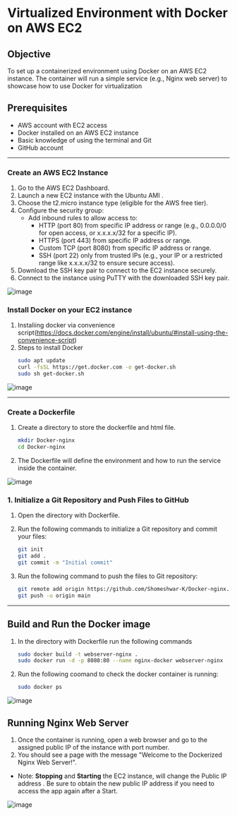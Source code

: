 # Virtualized Environment with Docker on AWS EC2

## Objective

To set up a containerized environment using Docker on an AWS EC2 instance. The container will run a simple service (e.g., Nginx web server) to showcase how to use Docker for virtualization

## Prerequisites
- AWS account with EC2 access
- Docker installed on an AWS EC2 instance
- Basic knowledge of using the terminal and Git
- GitHub account

---

### Create an AWS EC2 Instance
1. Go to the AWS EC2 Dashboard.
2. Launch a new EC2 instance with the Ubuntu AMI .
3. Choose the t2.micro instance type (eligible for the AWS free tier).
4. Configure the security group:
      - Add inbound rules to allow access to:
         - HTTP (port 80) from specific IP address or range (e.g., 0.0.0.0/0 for open access, or x.x.x.x/32 for a specific IP).
         - HTTPS (port 443) from specific IP address or range.
         - Custom TCP (port 8080) from specific IP address or range.
         - SSH (port 22) only from trusted IPs (e.g., your IP or a restricted range like x.x.x.x/32 to ensure secure access).
5. Download the SSH key pair to connect to the EC2 instance securely.
6. Connect to the instance using PuTTY with the downloaded SSH key pair.
   
![image](https://github.com/user-attachments/assets/7eb06bd6-b1cc-4a8c-b65b-d7a4ef096307)

### Install Docker on your EC2 instance
1.  Instaliing docker via convenience script(https://docs.docker.com/engine/install/ubuntu/#install-using-the-convenience-script)
2.  Steps to install Docker
    ```bash
    sudo apt update 
    curl -fsSL https://get.docker.com -o get-docker.sh
    sudo sh get-docker.sh

![image](https://github.com/user-attachments/assets/651a05a8-b6f7-494a-b2a0-67bed6775d18)

---

### Create a Dockerfile 
1. Create a directory to store the dockerfile and html file.
   ```bash
   mkdir Docker-nginx
   cd Docker-nginx
2. The Dockerfile will define the environment and how to run the service inside the container.
   
![image](https://github.com/user-attachments/assets/9edce357-4028-4728-a8e3-0f3a3f0ca9af)


### 1. Initialize a Git Repository and Push Files to GitHub

1. Open the directory with Dockerfile.
2. Run the following commands to initialize a Git repository and commit your files:

   ```bash
   git init
   git add .
   git commit -m "Initial commit"
3. Run the following command to push the files to Git repository:
   ```bash
   git remote add origin https://github.com/Shomeshwar-K/Docker-nginx.git
   git push -u origin main

---

## Build and Run the Docker image

1. In the directory with Dockerfile run the following commands
   ```bash
   sudo docker build -t webserver-nginx .
   sudo docker run -d -p 8080:80 --name nginx-docker webserver-nginx
2. Run the following coomand to check the docker container is running:
   ```bash
   sudo docker ps

![image](https://github.com/user-attachments/assets/721d38c4-be8d-456a-8c81-8166379a46d6)

 
## Running Nginx Web Server

1.   Once the container is running, open a web browser and go to the assigned public IP of the instance with port number.
2.   You should see a page with the message "Welcome to the Dockerized Nginx Web Server!".
   
- Note: **Stopping** and **Starting** the EC2 instance, will change the Public IP address . Be sure to obtain the new public IP address if you need to access the app again after a Start.

![image](https://github.com/user-attachments/assets/630bdc59-e11d-4634-bdfe-d3f57ac1ecf4)



